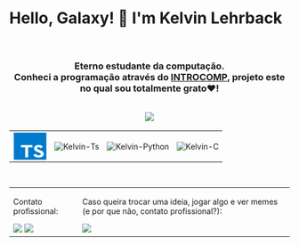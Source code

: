 # Hello, Galaxy! 👋 I'm Kelvin Lehrback
<br>
<h3 align="center"> 
	Eterno estudante da computação.</br> Conheci a programação através do <a href="https://introcomp.ufes.br/">INTROCOMP</a>, projeto este no qual sou totalmente grato❤️!
</h3>

<!--
<table align='left'>
  <row>
    <td>
      <img height="172" src="https://github-readme-stats.vercel.app/api?username=GodKelvin&show_icons=true&theme=radical"/>
    </td>
    <td>
      <img height="172" src="https://github-readme-stats-eight-theta.vercel.app/api/top-langs/?username=GodKelvin&layout=compact&langs_count=8&theme=radical"/>
    </td>
  </row>
</table>
-->
<br>

<div align="center">
	<img height="172" src="https://github-readme-stats-eight-theta.vercel.app/api/top-langs/?username=GodKelvin&layout=compact&langs_count=8&theme=radical"/>
</div>

<table align='center'>
  <row>
    <td>
      <img align="center" alt="Kelvin-Ts" height="50" width="60" src="https://raw.githubusercontent.com/devicons/devicon/master/icons/typescript/typescript-plain.svg">
    </td>
    <td>
     <img align="center" alt="Kelvin-Ts" height="50" width="60" src="https://cdn.jsdelivr.net/gh/devicons/devicon/icons/postgresql/postgresql-plain-wordmark.svg" />
    </td>
    <td>
     <img align="center" alt="Kelvin-Python" height="50" width="60" src="https://cdn.jsdelivr.net/gh/devicons/devicon/icons/python/python-original-wordmark.svg">
    </td>
    <td>
    <img align="center" alt="Kelvin-C" height="50" width="60" src="https://cdn.jsdelivr.net/gh/devicons/devicon/icons/c/c-original.svg"/>
    </td>
  </row>
</table>

<br>

<table align='center'>
  <row>
    <td>
        <p>Contato profissional: </P>
        <a href = "mailto:kelvinlg.contato@gmail.com"><img src="https://img.shields.io/badge/-Gmail-%23333?style=for-the-badge&logo=gmail&logoColor=red" target="_blank"></a>
        <a href=https://www.linkedin.com/in/kelvin-lehrback/" target="_blank"><img src="https://img.shields.io/badge/-LinkedIn-%230077B5?style=for-the-badge&logo=linkedin&logoColor=white" target="_blank"></a>
    </td>
    <td>
        <p>Caso queira trocar uma ideia, jogar algo e ver memes (e por que não, contato profissional?):</P>
         <a href="https://discord.gg/SWfdDhNhzp" target="_blank"><img src="https://img.shields.io/badge/Discord-7289DA?style=for-the-badge&logo=discord&logoColor=white" target="_blank"></a> 
    </td>
  </row>
</table>


